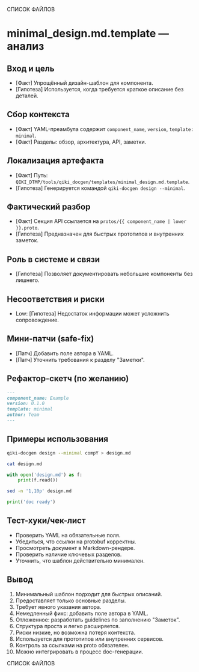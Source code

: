 СПИСОК ФАЙЛОВ

# minimal_design.md.template — анализ

## Вход и цель
- [Факт] Упрощённый дизайн-шаблон для компонента.
- [Гипотеза] Используется, когда требуется краткое описание без деталей.

## Сбор контекста
- [Факт] YAML-преамбула содержит `component_name`, `version`, `template: minimal`.
- [Факт] Разделы: обзор, архитектура, API, заметки.

## Локализация артефакта
- [Факт] Путь: `QIKI_DTMP/tools/qiki_docgen/templates/minimal_design.md.template`.
- [Гипотеза] Генерируется командой `qiki-docgen design --minimal`.

## Фактический разбор
- [Факт] Секция API ссылается на `protos/{{ component_name | lower }}.proto`.
- [Гипотеза] Предназначен для быстрых прототипов и внутренних заметок.

## Роль в системе и связи
- [Гипотеза] Позволяет документировать небольшие компоненты без лишнего.

## Несоответствия и риски
- Low: [Гипотеза] Недостаток информации может усложнить сопровождение.

## Мини-патчи (safe-fix)
- [Патч] Добавить поле автора в YAML.
- [Патч] Уточнить требования к разделу "Заметки".

## Рефактор-скетч (по желанию)
```markdown
---
component_name: Example
version: 0.1.0
template: minimal
author: Team
---
```

## Примеры использования
```bash
qiki-docgen design --minimal compY > design.md
```
```bash
cat design.md
```
```python
with open('design.md') as f:
    print(f.read())
```
```bash
sed -n '1,10p' design.md
```
```python
print('doc ready')
```

## Тест-хуки/чек-лист
- Проверить YAML на обязательные поля.
- Убедиться, что ссылки на protobuf корректны.
- Просмотреть документ в Markdown-рендере.
- Проверить наличие ключевых разделов.
- Уточнить, что шаблон действительно минимален.

## Вывод
1. Минимальный шаблон подходит для быстрых описаний.
2. Предоставляет только основные разделы.
3. Требует явного указания автора.
4. Немедленный фикс: добавить поле автора в YAML.
5. Отложенное: разработать guidelines по заполнению "Заметок".
6. Структура проста и легко расширяется.
7. Риски низкие, но возможна потеря контекста.
8. Используется для прототипов или внутренних сервисов.
9. Контроль за ссылками на proto обязателен.
10. Можно интегрировать в процесс doc-генерации.

СПИСОК ФАЙЛОВ
